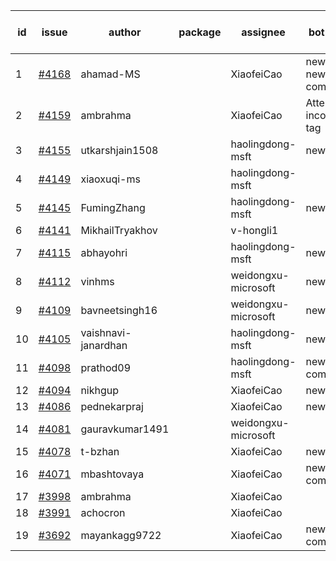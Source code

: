 | id | issue | author | package | assignee | bot advice | created date of issue | target release date | date from target |
| ------ | ------ | ------ | ------ | ------ | ------ | ------ | ------ | :-----: |
| 1 | [#4168](https://github.com/Azure/sdk-release-request/issues/4168) | ahamad-MS |  | XiaofeiCao | new issue. new comment. | 05-16 | 06-23 |  |
| 2 | [#4159](https://github.com/Azure/sdk-release-request/issues/4159) | ambrahma |  | XiaofeiCao | Attention to inconsistent tag | 05-11 | 05-26 |  |
| 3 | [#4155](https://github.com/Azure/sdk-release-request/issues/4155) | utkarshjain1508 |  | haolingdong-msft | new issue. | 05-11 | 05-26 |  |
| 4 | [#4149](https://github.com/Azure/sdk-release-request/issues/4149) | xiaoxuqi-ms |  | haolingdong-msft |  | 05-09 | 05-26 |  |
| 5 | [#4145](https://github.com/Azure/sdk-release-request/issues/4145) | FumingZhang |  | haolingdong-msft | new issue. | 05-08 | 05-26 |  |
| 6 | [#4141](https://github.com/Azure/sdk-release-request/issues/4141) | MikhailTryakhov |  | v-hongli1 |  | 05-07 |  | 0 |
| 7 | [#4115](https://github.com/Azure/sdk-release-request/issues/4115) | abhayohri |  | haolingdong-msft | new issue. | 05-01 | 05-26 |  |
| 8 | [#4112](https://github.com/Azure/sdk-release-request/issues/4112) | vinhms |  | weidongxu-microsoft | new issue. | 04-28 | 05-26 |  |
| 9 | [#4109](https://github.com/Azure/sdk-release-request/issues/4109) | bavneetsingh16 |  | weidongxu-microsoft | new issue. | 04-28 | 05-26 |  |
| 10 | [#4105](https://github.com/Azure/sdk-release-request/issues/4105) | vaishnavi-janardhan |  | haolingdong-msft | new issue. | 04-27 | 05-26 |  |
| 11 | [#4098](https://github.com/Azure/sdk-release-request/issues/4098) | prathod09 |  | haolingdong-msft | new comment. | 04-26 | 05-26 |  |
| 12 | [#4094](https://github.com/Azure/sdk-release-request/issues/4094) | nikhgup |  | XiaofeiCao | new issue. | 04-26 | 05-26 |  |
| 13 | [#4086](https://github.com/Azure/sdk-release-request/issues/4086) | pednekarpraj |  | XiaofeiCao | new issue. | 04-25 | 05-26 |  |
| 14 | [#4081](https://github.com/Azure/sdk-release-request/issues/4081) | gauravkumar1491 |  | weidongxu-microsoft |  | 04-24 | 05-26 |  |
| 15 | [#4078](https://github.com/Azure/sdk-release-request/issues/4078) | t-bzhan |  | XiaofeiCao | new issue. | 04-23 | 05-26 |  |
| 16 | [#4071](https://github.com/Azure/sdk-release-request/issues/4071) | mbashtovaya |  | XiaofeiCao | new comment. | 04-21 | 05-26 |  |
| 17 | [#3998](https://github.com/Azure/sdk-release-request/issues/3998) | ambrahma |  | XiaofeiCao |  | 03-27 | 04-28 |  |
| 18 | [#3991](https://github.com/Azure/sdk-release-request/issues/3991) | achocron |  | XiaofeiCao |  | 03-24 | 04-28 |  |
| 19 | [#3692](https://github.com/Azure/sdk-release-request/issues/3692) | mayankagg9722 |  | XiaofeiCao | new comment. | 01-24 | 02-24 |  |
